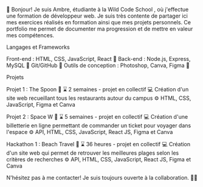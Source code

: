 🌸 Bonjour! Je suis Ambre, étudiante à la Wild Code School , où j'effectue une formation de développeur web. Je suis très contente de partager ici mes exercices réalisés en formation ainsi que mes projets personnels. Ce portfolio me permet de documenter ma progression et de mettre en valeur mes compétences.

Langages et Frameworks

Front-end : HTML, CSS, JavaScript, React 🌈 Back-end : Node.js, Express, MySQL 🚀 Git/GitHub 🐙 Outils de conception : Photoshop, Canva, Figma 🎨

Projets

Projet 1 : The Spoon 🥄 ⌛ 2 semaines - projet en collectif 💻 Création d'un site web recueillant tous les restaurants autour du campus ⚙️ HTML, CSS, JavaScript, Figma et Canva

Projet 2 : Space W 🚀 ⌛ 5 semaines - projet en collectif 💻 Création d'une billetterie en ligne permettant de commander un ticket pour voyager dans l'espace ⚙️ API, HTML, CSS, JavaScript, React JS, Figma et Canva

Hackathon 1 : Beach Travel 🌴 ⌛ 36 heures - projet en collectif 💻 Création d'un site web qui permet de retrouver les meilleures plages selon les critères de recherches ⚙️ API, HTML, CSS, JavaScript, React JS, Figma et Canva

N'hésitez pas à me contacter! Je suis toujours ouverte à la collaboration. 💪✨
